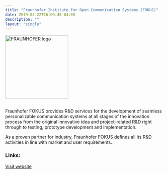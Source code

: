 ```yaml
---
title: "Fraunhofer Institute for Open Communication Systems (FOKUS)"
date: 2019-04-22T16:09:45-04:00
description: ""
layout: "single"
---
```


<img src="http://openmobility.eclipse.org/images/members/fraunhofer-logo.png" width="200px" alt="FRAUNHOFER logo" style="pointer-events:none;"><br><br>

<!--more-->

Fraunhofer FOKUS provides R&D services for the development of seamless personalizable communication systems at all stages of the innovation process from the original innovative idea and project-related R&D right through to testing, prototype development and implementation.

As a proven partner for industry, Fraunhofer FOKUS defines all its R&D activities in line with market and user requirements.

### Links:

<a href="https://www.fokus.fraunhofer.de/">Visit website</a>